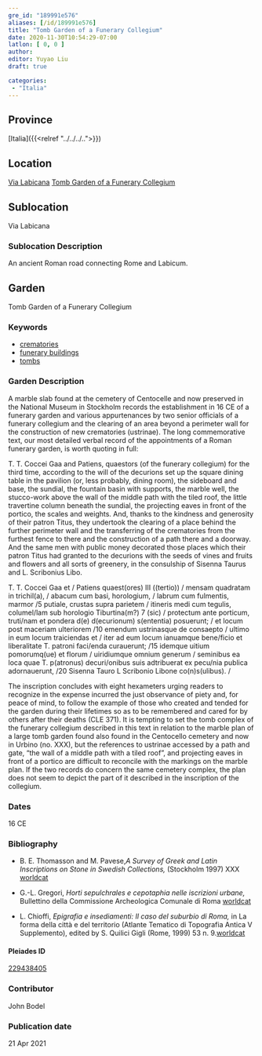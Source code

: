 ```yaml
---
gre_id: "189991e576"
aliases: [/id/189991e576]
title: "Tomb Garden of a Funerary Collegium"
date: 2020-11-30T10:54:29-07:00
latlon: [ 0, 0 ]
author:
editor: Yuyao Liu
draft: true

categories:
 - "Italia"
---
```


## Province
[Italia]({{<relref "../../../..">}})

## Location
[Via Labicana](https://pleiades.stoa.org/places/74935822)
[Tomb Garden of a Funerary Collegium](https://pleiades.stoa.org/places/229438405)

<!--### Location Description-->

<!-- LEAVE THIS BLANK FOR NOW -->

## Sublocation
Via Labicana

### Sublocation Description
An ancient Roman road connecting Rome and Labicum.


## Garden
Tomb Garden of a Funerary Collegium

### Keywords
- [crematories](http://vocab.getty.edu/page/aat/300005871)
- [funerary buildings](http://vocab.getty.edu/page/aat/300005866)
- [tombs](http://vocab.getty.edu/page/aat/300005926)


### Garden Description

A marble slab found at the cemetery of Centocelle and now preserved in the National Museum in Stockholm records the establishment in 16 CE of a funerary garden and various appurtenances by two senior officials of a funerary collegium and the clearing of an area beyond a perimeter wall for the construction of new crematories (ustrinae). The long  commemorative text, our most detailed verbal record of the appointments of a Roman funerary garden, is worth quoting in full:

T. T. Coccei Gaa and Patiens, quaestors (of the funerary collegium) for the third time, according to the will of the decurions set up  the square dining table in the pavilion (or, less probably, dining room), the sideboard and base, the sundial, the fountain basin with supports, the marble well, the stucco-work above the wall of the middle path with the tiled roof, the little travertine column beneath the sundial, the projecting eaves in front of the portico, the scales and weights. And, thanks to the kindness and generosity of their patron Titus, they undertook the clearing of a place  behind the further perimeter wall and the transferring of the crematories from the furthest fence to there and the construction of a path there and a doorway. And the same men with public money decorated those places which their patron Titus had granted to the decurions with the seeds of vines and fruits and flowers and all sorts of greenery, in the consulship of Sisenna Taurus and L. Scribonius Libo.

T. T. Coccei Gaa et  / Patiens quaest(ores) III ((tertio))  / mensam quadratam in trichil(a), / abacum cum basi, horologium, / labrum cum fulmentis, marmor  /5 putiale, crustas supra parietem / itineris medi cum tegulis, columel/lam sub horologio Tiburtina(m?) 7 (sic)  / protectum ante porticum, truti/nam et pondera d(e) d(ecurionum) s(ententia) posuerunt;  / et locum post maceriam ulteriorem /10 emendum ustrinasque de consaepto  / ultimo in eum locum traiciendas et  / iter ad eum locum ianuamque bene/ficio et liberalitate T. patroni faci/enda curauerunt;  /15 idemque uitium pomorumq(ue) et florum / uiridiumque omnium generum  / seminibus ea loca quae T. p(atronus) decuri/onibus suis adtribuerat ex pecu/nia publica adornauerunt,  /20 Sisenna Tauro L Scribonio Libone co(n)s(ulibus). /  

The inscription concludes with eight hexameters urging readers to recognize in the expense incurred the just observance of piety and, for peace of mind, to follow the example of those who created and tended for the garden during their lifetimes so as to be remembered and cared for by others after their deaths (CLE 371). It is tempting to set the tomb complex of the funerary collegium described in this text in relation to the marble plan of a large tomb garden found also found in the Centocello cemetery and now in Urbino (no. XXX), but the references to ustrinae accessed by a path and gate, “the wall of a middle path with a tiled roof”, and projecting eaves in front of a portico are difficult to reconcile with the markings on the marble plan. If the two records do concern the same cemetery complex, the plan does not seem to depict the part of it described in the inscription of the collegium.




### Dates
16 CE

### Bibliography
- B. E. Thomasson and M. Pavese,*A Survey of Greek and Latin Inscriptions on Stone in Swedish Collections,* (Stockholm 1997) XXX [worldcat](http://www.worldcat.org/oclc/898968143)

- G.-L. Gregori, *Horti sepulchrales e cepotaphia nelle iscrizioni urbane,* Bullettino della Commissione Archeologica Comunale di Roma [worldcat](http://www.worldcat.org/oclc/886794800)

- L. Chioffi, *Epigrafia e insediamenti: Il caso del suburbio di Roma,* in  La forma della città e del territorio (Atlante Tematico di Topografia Antica V Supplemento), edited by S. Quilici Gigli (Rome, 1999) 53 n. 9.[worldcat](http://www.worldcat.org/oclc/43384208)











<!--#### Periodo ID-->

<!-- [PERIODO_ID](https://pleiades.stoa.org/places/PLEIADES_ID) -->

#### Pleiades ID

[229438405](https://pleiades.stoa.org/places/229438405)



### Contributor
John Bodel


### Publication date


21 Apr 2021
<!--### Related articles-->

<!-- Links to other related articles. Leave blank for now -->